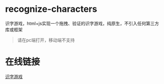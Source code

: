 # recognize-characters
识字游戏，html+js实现一个拖拽、验证的识字游戏，纯原生，不引入任何第三方库或框架

> 请在pc端打开，移动端不支持
# 在线链接
[识字游戏](http://liaolunling.top/demo/recognize-characters/index.html)
